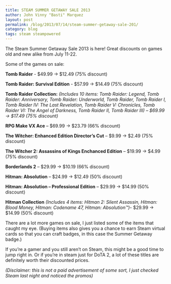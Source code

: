 ```yaml
---
title: STEAM SUMMER GETAWAY SALE 2013
author: John Vinny "Basti" Marquez
layout: post
permalink: /blog/2013/07/14/steam-summer-getaway-sale-201/
category: blog
tags: steam steampowered
---
```

The Steam Summer Getaway Sale 2013 is here! Great discounts on games old and new alike from July 11-22.

Some of the games on sale:

**Tomb Raider**  - $49.99 -> $12.49 (75% discount)

**Tomb Raider: Survival Edition**  - $57.99 -> $14.49 (75% discount)

**Tomb Raider Collection:** *(Includes 10 items: Tomb Raider: Legend, Tomb Raider: Anniversary, Tomb Raider: Underworld, Tomb Raider, Tomb Raider I, Tomb Raider IV: The Last Revelation, Tomb Raider V: Chronicles, Tomb Raider VI: The Angel of Darkness, Tomb Raider II, Tomb Raider III) &#8211; $69.99 -> $17.49 (75% discount)*

**RPG Make VX Ace** &#8211; $69.99 -> $23.79 (66% discount)

**The Witcher: Enhanced Edition Director&#8217;s Cut** &#8211; $9.99 -> $2.49 (75% discount)

**The Witcher 2: Assassins of Kings Enchanced Edition** &#8211; $19.99 -> $4.99 (75% discount)

**Borderlands 2** &#8211; $29.99 -> $10.19 (66% discount)

**Hitman: Absolution** &#8211; $24.99 -> $12.49 (50% discount)

**Hitman: Absolution &#8211; Professional Edition** &#8211; $29.99 -> $14.99 (50% discount)

**Hitman Collection** *(Includes 4 items: Hitman 2: Silent Assassin, Hitman: Blood Money, Hitman: Codename 47, Hitman: Absolution™)*- $29.99 -> $14.99 (50% discount)

There are a lot more games on sale, I just listed some of the items that caught my eye. (Buying items also gives you a chance to earn Steam virtual cards so that you can craft badges, in this case the Summer Getaway badge.)

If you&#8217;re a gamer and you still aren&#8217;t on Steam, this might be a good time to jump right in. Or if you&#8217;re in steam just for DoTA 2, a lot of these titles are definitely worth their discounted prices.

*(Disclaimer: this is not a paid advertisement of some sort, I just checked Steam last night and noticed the promos)*